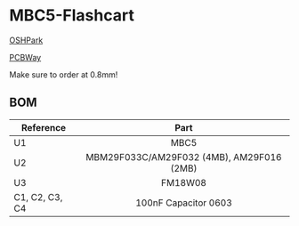# MBC5-Flashcart

[OSHPark](https://oshpark.com/shared_projects/JCySsamQ)

[PCBWay](https://www.pcbway.com/project/shareproject/MBC5_Flashcart___2MB_or_4MB___FRAM__.html)


Make sure to order at 0.8mm!


## BOM

| Reference        | Part |
| ------------- |:-------------:|
| U1 | MBC5 |
| U2 | MBM29F033C/AM29F032 (4MB), AM29F016 (2MB) |
| U3 | FM18W08 |
| C1, C2, C3, C4| 100nF Capacitor 0603 |
